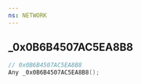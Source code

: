 ```yaml
---
ns: NETWORK
---
```

## _0x0B6B4507AC5EA8B8

```c
// 0x0B6B4507AC5EA8B8
Any _0x0B6B4507AC5EA8B8();
```


